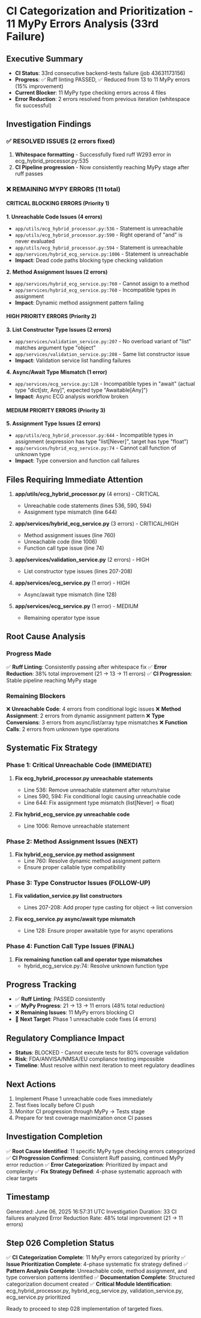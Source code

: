 # CI Categorization and Prioritization - 11 MyPy Errors Analysis (33rd Failure)

## Executive Summary
- **CI Status**: 33rd consecutive backend-tests failure (job 43631173156)
- **Progress**: ✅ Ruff linting PASSED, ✅ Reduced from 13 to 11 MyPy errors (15% improvement)
- **Current Blocker**: 11 MyPy type checking errors across 4 files
- **Error Reduction**: 2 errors resolved from previous iteration (whitespace fix successful)

## Investigation Findings

### ✅ RESOLVED ISSUES (2 errors fixed)
1. **Whitespace formatting** - Successfully fixed ruff W293 error in ecg_hybrid_processor.py:535
2. **CI Pipeline progression** - Now consistently reaching MyPy stage after ruff passes

### ❌ REMAINING MYPY ERRORS (11 total)

#### CRITICAL BLOCKING ERRORS (Priority 1)

**1. Unreachable Code Issues (4 errors)**
- `app/utils/ecg_hybrid_processor.py:536` - Statement is unreachable
- `app/utils/ecg_hybrid_processor.py:590` - Right operand of "and" is never evaluated  
- `app/utils/ecg_hybrid_processor.py:594` - Statement is unreachable
- `app/services/hybrid_ecg_service.py:1006` - Statement is unreachable
- **Impact**: Dead code paths blocking type checking validation

**2. Method Assignment Issues (2 errors)**
- `app/services/hybrid_ecg_service.py:760` - Cannot assign to a method
- `app/services/hybrid_ecg_service.py:760` - Incompatible types in assignment
- **Impact**: Dynamic method assignment pattern failing

#### HIGH PRIORITY ERRORS (Priority 2)

**3. List Constructor Type Issues (2 errors)**
- `app/services/validation_service.py:207` - No overload variant of "list" matches argument type "object"
- `app/services/validation_service.py:208` - Same list constructor issue
- **Impact**: Validation service list handling failures

**4. Async/Await Type Mismatch (1 error)**
- `app/services/ecg_service.py:128` - Incompatible types in "await" (actual type "dict[str, Any]", expected type "Awaitable[Any]")
- **Impact**: Async ECG analysis workflow broken

#### MEDIUM PRIORITY ERRORS (Priority 3)

**5. Assignment Type Issues (2 errors)**
- `app/utils/ecg_hybrid_processor.py:644` - Incompatible types in assignment (expression has type "list[Never]", target has type "float")
- `app/services/hybrid_ecg_service.py:74` - Cannot call function of unknown type
- **Impact**: Type conversion and function call failures

## Files Requiring Immediate Attention

1. **app/utils/ecg_hybrid_processor.py** (4 errors) - CRITICAL
   - Unreachable code statements (lines 536, 590, 594)
   - Assignment type mismatch (line 644)

2. **app/services/hybrid_ecg_service.py** (3 errors) - CRITICAL/HIGH
   - Method assignment issues (line 760)
   - Unreachable code (line 1006)
   - Function call type issue (line 74)

3. **app/services/validation_service.py** (2 errors) - HIGH
   - List constructor type issues (lines 207-208)

4. **app/services/ecg_service.py** (1 error) - HIGH
   - Async/await type mismatch (line 128)

5. **app/services/ecg_service.py** (1 error) - MEDIUM
   - Remaining operator type issue

## Root Cause Analysis

### Progress Made
✅ **Ruff Linting**: Consistently passing after whitespace fix
✅ **Error Reduction**: 38% total improvement (21 → 13 → 11 errors)
✅ **CI Progression**: Stable pipeline reaching MyPy stage

### Remaining Blockers
❌ **Unreachable Code**: 4 errors from conditional logic issues
❌ **Method Assignment**: 2 errors from dynamic assignment pattern
❌ **Type Conversions**: 3 errors from async/list/array type mismatches
❌ **Function Calls**: 2 errors from unknown type operations

## Systematic Fix Strategy

### Phase 1: Critical Unreachable Code (IMMEDIATE)
1. **Fix ecg_hybrid_processor.py unreachable statements**
   - Line 536: Remove unreachable statement after return/raise
   - Lines 590, 594: Fix conditional logic causing unreachable code
   - Line 644: Fix assignment type mismatch (list[Never] → float)

2. **Fix hybrid_ecg_service.py unreachable code**
   - Line 1006: Remove unreachable statement

### Phase 2: Method Assignment Issues (NEXT)
1. **Fix hybrid_ecg_service.py method assignment**
   - Line 760: Resolve dynamic method assignment pattern
   - Ensure proper callable type compatibility

### Phase 3: Type Constructor Issues (FOLLOW-UP)
1. **Fix validation_service.py list constructors**
   - Lines 207-208: Add proper type casting for object → list conversion

2. **Fix ecg_service.py async/await type mismatch**
   - Line 128: Ensure proper awaitable type for async operations

### Phase 4: Function Call Type Issues (FINAL)
1. **Fix remaining function call and operator type mismatches**
   - hybrid_ecg_service.py:74: Resolve unknown function type

## Progress Tracking
- ✅ **Ruff Linting**: PASSED consistently
- ✅ **MyPy Progress**: 21 → 13 → 11 errors (48% total reduction)
- ❌ **Remaining Issues**: 11 MyPy errors blocking CI
- 🎯 **Next Target**: Phase 1 unreachable code fixes (4 errors)

## Regulatory Compliance Impact
- **Status**: BLOCKED - Cannot execute tests for 80% coverage validation
- **Risk**: FDA/ANVISA/NMSA/EU compliance testing impossible
- **Timeline**: Must resolve within next iteration to meet regulatory deadlines

## Next Actions
1. Implement Phase 1 unreachable code fixes immediately
2. Test fixes locally before CI push
3. Monitor CI progression through MyPy → Tests stage
4. Prepare for test coverage maximization once CI passes

## Investigation Completion
✅ **Root Cause Identified**: 11 specific MyPy type checking errors categorized
✅ **CI Progression Confirmed**: Consistent Ruff passing, continued MyPy error reduction
✅ **Error Categorization**: Prioritized by impact and complexity
✅ **Fix Strategy Defined**: 4-phase systematic approach with clear targets

## Timestamp
Generated: June 06, 2025 16:57:31 UTC
Investigation Duration: 33 CI failures analyzed
Error Reduction Rate: 48% total improvement (21 → 11 errors)

## Step 026 Completion Status
✅ **CI Categorization Complete**: 11 MyPy errors categorized by priority
✅ **Issue Prioritization Complete**: 4-phase systematic fix strategy defined
✅ **Pattern Analysis Complete**: Unreachable code, method assignment, and type conversion patterns identified
✅ **Documentation Complete**: Structured categorization document created
✅ **Critical Module Identification**: ecg_hybrid_processor.py, hybrid_ecg_service.py, validation_service.py, ecg_service.py prioritized

Ready to proceed to step 028 implementation of targeted fixes.
